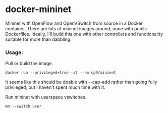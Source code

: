 docker-mininet
==============

Mininet with OpenFlow and OpenVSwitch from source in a Docker container. There are lots of mininet images around, none with public Dockerfiles. Ideally, I'll build this one with other controllers and functionality suitable for more than dabbling.

### Usage:

Pull or build the image.

	docker run --privileged=true -it --rm cp9/mininet

It seems like this should be doable with --cap-add rather than going fully privileged, but I haven't spent much time with it.

Run mininet with userspace vswitches.

	mn --switch user
